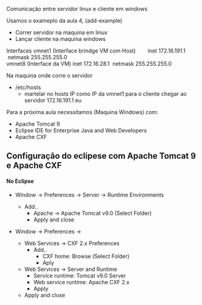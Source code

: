 
Comunicação entre servidor linux e cliente em windows

Usamos o exameplo da aula 4, (add-example)
- Correr servidor na maquina em linux
- Lançar cliente na maquina windows

Interfaces
	vmnet1 (Interface brindge VM com Host)
	       inet 172.16.191.1  netmask 255.255.255.0    
	vmnet8 (Interface da VM)
			inet 172.16.28.1  netmask 255.255.255.0  
	

Na maquina onde corre o servidor
- /etc/hosts
	- martelar no hosts IP como IP da vmnet1 para o cliente chegar ao servidor
		172.16.191.1   eu


Para a próxima aula necessitamos (Maquina Windows) com:
- Apache Tomcat 9
- Eclipse IDE for Enterprise Java and Web Developers
- Apache CXF

## Configuração do eclipese com Apache Tomcat 9 e Apache CXF

#### No Eclipse

- Window -> Preferences -> Server -> Runtime Environments
	- Add..
		- Apache -> Apache Tomcat v9.0 (Select Folder)
		- Apply and close
		
- Window -> Preferences -> 
	- Web Services -> CXF 2.x Preferences 
		- Add..
			- CXF home: Browse (Select Folder)
			- Aply 
	- Web Services -> Server and Runtime
		- Service runtime: Tomcat v9.0 Server
		- Web service runtime: Apache CXF 2.x
		- Apply
	- Apply and close
